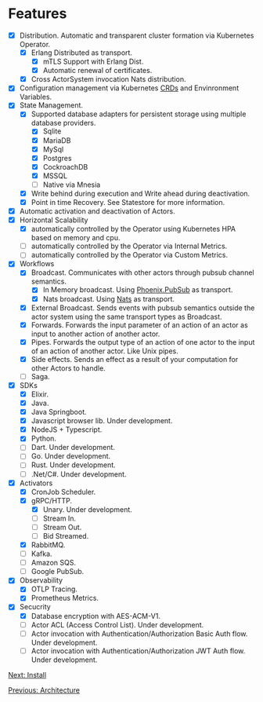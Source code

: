 # Features

- [x] Distribution. Automatic and transparent cluster formation via Kubernetes Operator.
  - [x] Erlang Distributed as transport.
    - [x] mTLS Support with Erlang Dist.
    - [x] Automatic renewal of certificates.
  - [x] Cross ActorSystem invocation Nats distribution.
- [x] Configuration management via Kubernetes [CRDs](https://kubernetes.io/docs/tasks/extend-kubernetes/custom-resources/custom-resource-definitions/) and Envinronment Variables.
- [x] State Management. 
  - [x] Supported database adapters for persistent storage using multiple database providers.
    - [x] Sqlite
    - [x] MariaDB
    - [x] MySql
    - [x] Postgres
    - [x] CockroachDB
    - [x] MSSQL
    - [ ] Native via Mnesia
  - [x] Write behind during execution and Write ahead during deactivation.
  - [x] Point in time Recovery. See Statestore for more information.
- [x] Automatic activation and deactivation of Actors.
- [x] Horizontal Scalability
  - [x] automatically controlled by the Operator using Kubernetes HPA based on memory and cpu.
  - [ ] automatically controlled by the Operator via Internal Metrics.
  - [ ] automatically controlled by the Operator via Custom Metrics.
- [x] Workflows
  - [x] Broadcast. Communicates with other actors through pubsub channel semantics.
    - [x] In Memory broadcast. Using [Phoenix.PubSub](https://github.com/phoenixframework/phoenix_pubsub) as transport.
    - [x] Nats broadcast. Using [Nats](https://nats.io/) as transport.
  - [x] External Broadcast. Sends events with pubsub semantics outside the actor system using the same transport types as Broadcast.
  - [x] Forwards. Forwards the input parameter of an action of an actor as input to another action of another actor.
  - [x] Pipes. Forwards the output type of an action of one actor to the input of an action of another actor. Like Unix pipes.
  - [x] Side effects. Sends an effect as a result of your computation for other Actors to handle.
  - [ ] Saga.
- [x] SDKs
  - [x] Elixir.
  - [x] Java.
  - [x] Java Springboot.
  - [x] Javascript browser lib. Under development.
  - [x] NodeJS + Typescript.
  - [x] Python.
  - [ ] Dart. Under development.
  - [ ] Go. Under development.
  - [ ] Rust. Under development.
  - [ ] .Net/C#. Under development.
- [x] Activators
  - [x] CronJob Scheduler.
  - [x] gRPC/HTTP.
    - [x] Unary. Under development.
    - [ ] Stream In.
    - [ ] Stream Out.
    - [ ] Bid Streamed.
  - [x] RabbitMQ.
  - [ ] Kafka.
  - [ ] Amazon SQS.
  - [ ] Google PubSub.
- [x] Observability
  - [x] OTLP Tracing.
  - [x] Prometheus Metrics.
- [x] Secucrity
  - [x] Database encryption with AES-ACM-V1.
  - [ ] Actor ACL (Access Control List). Under development.
  - [ ] Actor invocation with Authentication/Authorization Basic Auth flow. Under development.
  - [ ] Actor invocation with Authentication/Authorization JWT Auth flow. Under development.

[Next: Install](install.md)

[Previous: Architecture](architecture.md)